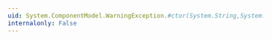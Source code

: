 ```yaml
---
uid: System.ComponentModel.WarningException.#ctor(System.String,System.String)
internalonly: False
---
```


